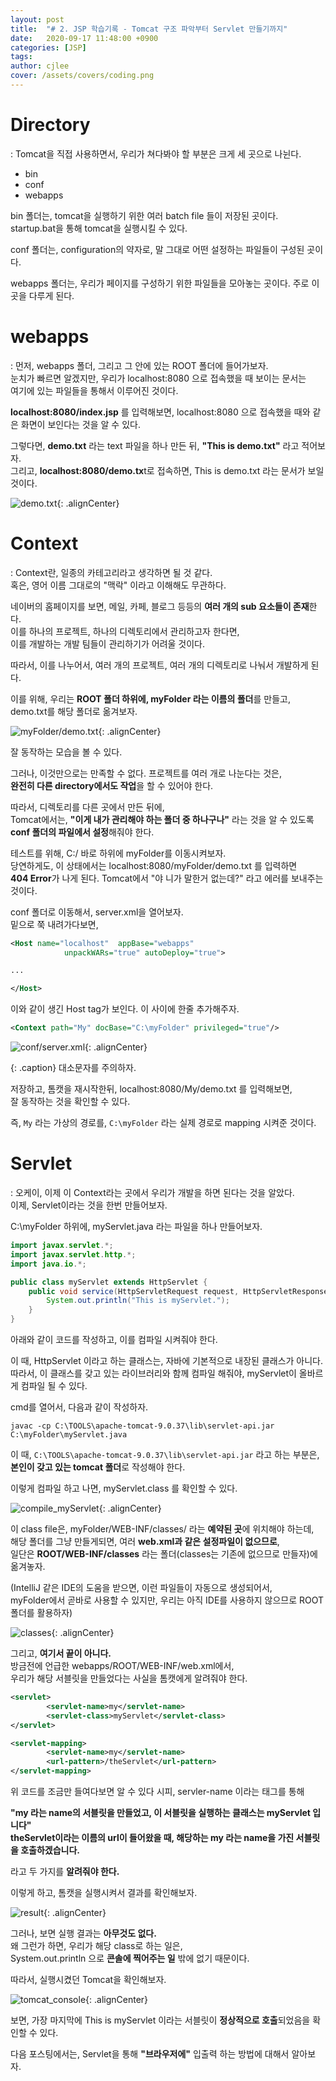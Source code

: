 ```yaml
---
layout: post
title:  "# 2. JSP 학습기록 - Tomcat 구조 파악부터 Servlet 만들기까지"
date:   2020-09-17 11:48:00 +0900
categories: [JSP]
tags: 
author: cjlee
cover: /assets/covers/coding.png
---
```


# Directory
: Tomcat을 직접 사용하면서, 우리가 쳐다봐야 할 부분은 크게 세 곳으로 나뉜다.
* bin
* conf
* webapps

bin 폴더는, tomcat을 실행하기 위한 여러 batch file 들이 저장된 곳이다.   
startup.bat을 통해 tomcat을 실행시킬 수 있다.  

conf 폴더는, configuration의 약자로, 말 그대로 어떤 설정하는 파일들이 구성된 곳이다.  

webapps 폴더는, 우리가 페이지를 구성하기 위한 파일들을 모아놓는 곳이다. 주로 이곳을 다루게 된다.  

# webapps
: 먼저, webapps 폴더, 그리고 그 안에 있는 ROOT 폴더에 들어가보자.  
눈치가 빠르면 알겠지만, 우리가 localhost:8080 으로 접속했을 때 보이는 문서는  
여기에 있는 파일들을 통해서 이루어진 것이다.

**localhost:8080/index.jsp** 를 입력해보면, localhost:8080 으로 접속했을 때와 같은 화면이 보인다는 것을 알 수 있다.

그렇다면, **demo.txt** 라는 text 파일을 하나 만든 뒤, **"This is demo.txt"** 라고 적어보자.  
그리고, **localhost:8080/demo.tx**t로 접속하면, This is demo.txt 라는 문서가 보일 것이다.

![demo.txt](/assets/images/2020-09-17-13-22-01_2020-09-17-jsp_learning_02.md.png){: .alignCenter}

# Context
: Context란, 일종의 카테고리라고 생각하면 될 것 같다.  
혹은, 영어 이름 그대로의 "맥락" 이라고 이해해도 무관하다.

네이버의 홈페이지를 보면, 메일, 카페, 블로그 등등의 **여러 개의 sub 요소들이 존재**한다.  
이를 하나의 프로젝트, 하나의 디렉토리에서 관리하고자 한다면,  
이를 개발하는 개발 팀들이 관리하기가 어려울 것이다.

따라서, 이를 나누어서, 여러 개의 프로젝트, 여러 개의 디렉토리로 나눠서 개발하게 된다.  

이를 위해, 우리는 **ROOT 폴더 하위에, myFolder 라는 이름의 폴더**를 만들고, demo.txt를 해당 폴더로 옮겨보자.

![myFolder/demo.txt](/assets/images/2020-09-17-13-24-33_2020-09-17-jsp_learning_02.md.png){: .alignCenter}

잘 동작하는 모습을 볼 수 있다.

그러나, 이것만으로는 만족할 수 없다. 프로젝트를 여러 개로 나눈다는 것은,  
**완전히 다른 directory에서도 작업**을 할 수 있어야 한다.  

따라서, 디렉토리를 다른 곳에서 만든 뒤에,  
Tomcat에서는, **"이게 내가 관리해야 하는 폴더 중 하나구나"** 라는 것을 알 수 있도록  
**conf 폴더의 파일에서 설정**해줘야 한다.

테스트를 위해, C:/ 바로 하위에 myFolder를 이동시켜보자.  
당연하게도, 이 상태에서는 localhost:8080/myFolder/demo.txt 를 입력하면   
**404 Error**가 나게 된다. Tomcat에서 "야 니가 말한거 없는데?" 라고 에러를 보내주는 것이다.

conf 폴더로 이동해서, server.xml을 열어보자.  
밑으로 쭉 내려가다보면, 

```xml
<Host name="localhost"  appBase="webapps"
            unpackWARs="true" autoDeploy="true">

...

</Host>
```

이와 같이 생긴 Host tag가 보인다. 이 사이에 한줄 추가해주자.
```xml
<Context path="My" docBase="C:\myFolder" privileged="true"/>
```

![conf/server.xml](/assets/images/2020-09-17-13-41-14_2020-09-17-jsp_learning_02.md.png){: .alignCenter}

{: .caption}
대소문자를 주의하자.


저장하고, 톰캣을 재시작한뒤, localhost:8080/My/demo.txt 를 입력해보면,  
잘 동작하는 것을 확인할 수 있다.

즉, `My` 라는 가상의 경로를, `C:\myFolder` 라는 실제 경로로 mapping 시켜준 것이다.

# Servlet
: 오케이, 이제 이 Context라는 곳에서 우리가 개발을 하면 된다는 것을 알았다.  
이제, Servlet이라는 것을 한번 만들어보자.

C:\myFolder 하위에, myServlet.java 라는 파일을 하나 만들어보자.

```java
import javax.servlet.*;
import javax.servlet.http.*;
import java.io.*;

public class myServlet extends HttpServlet {
    public void service(HttpServletRequest request, HttpServletResponse response) throws IOException, ServletException {
        System.out.println("This is myServlet.");
    }
}
```

아래와 같이 코드를 작성하고, 이를 컴파일 시켜줘야 한다.  

이 때, HttpServlet 이라고 하는 클래스는, 자바에 기본적으로 내장된 클래스가 아니다.  
따라서, 이 클래스를 갖고 있는 라이브러리와 함께 컴파일 해줘야, myServlet이 올바르게 컴파일 될 수 있다.

cmd를 열어서, 다음과 같이 작성하자.

`javac -cp C:\TOOLS\apache-tomcat-9.0.37\lib\servlet-api.jar C:\myFolder\myServlet.java`

이 때, `C:\TOOLS\apache-tomcat-9.0.37\lib\servlet-api.jar` 라고 하는 부분은,  
**본인이 갖고 있는 tomcat 폴더**로 작성해야 한다.  

이렇게 컴파일 하고 나면, myServlet.class 를 확인할 수 있다.

![compile_myServlet](/assets/images/2020-09-17-13-49-16_2020-09-17-jsp_learning_02.md.png){: .alignCenter}

이 class file은, myFolder/WEB-INF/classes/ 라는 **예약된 곳**에 위치해야 하는데,   
해당 폴더를 그냥 만들게되면, 여러 **web.xml과 같은 설정파일이 없으므로**,   
일단은 **ROOT/WEB-INF/classes** 라는 폴더(classes는 기존에 없으므로 만들자)에 옮겨놓자.  

(IntelliJ 같은 IDE의 도움을 받으면, 이런 파일들이 자동으로 생성되어서,  
myFolder에서 곧바로 사용할 수 있지만, 우리는 아직 IDE를 사용하지 않으므로 ROOT 폴더를 활용하자)

![classes](/assets/images/2020-09-17-14-12-15_2020-09-17-jsp_learning_02.md.png){: .alignCenter}

그리고, **여기서 끝이 아니다.**  
방금전에 언급한 webapps/ROOT/WEB-INF/web.xml에서,  
우리가 해당 서블릿을 만들었다는 사실을 톰캣에게 알려줘야 한다.

```xml
<servlet>
        <servlet-name>my</servlet-name>
        <servlet-class>myServlet</servlet-class>
</servlet>

<servlet-mapping>
        <servlet-name>my</servlet-name>
        <url-pattern>/theServlet</url-pattern>
</servlet-mapping>
```

위 코드를 조금만 들여다보면 알 수 있다 시피,
servler-name 이라는 태그를 통해

**"my 라는 name의 서블릿을 만들었고, 이 서블릿을 실행하는 클래스는 myServlet 입니다"**  
**theServlet이라는 이름의 url이 들어왔을 때, 해당하는 my 라는 name을 가진 서블릿을 호출하겠습니다.**  

라고 두 가지를 **알려줘야 한다.**

이렇게 하고, 톰캣을 실행시켜서 결과를 확인해보자.

![result](/assets/images/2020-09-17-14-13-33_2020-09-17-jsp_learning_02.md.png){: .alignCenter}

그러나, 보면 실행 결과는 **아무것도 없다.**  
왜 그런가 하면, 우리가 해당 class로 하는 일은,  
System.out.println 으로 **콘솔에 찍어주는 일** 밖에 없기 때문이다.

따라서, 실행시켰던 Tomcat을 확인해보자.

![tomcat_console](/assets/images/2020-09-17-14-14-40_2020-09-17-jsp_learning_02.md.png){: .alignCenter}

보면, 가장 마지막에 This is myServlet 이라는 서블릿이 **정상적으로 호출**되었음을 확인할 수 있다.

다음 포스팅에서는, Servlet을 통해 **"브라우저에"** 입출력 하는 방법에 대해서 알아보자.


